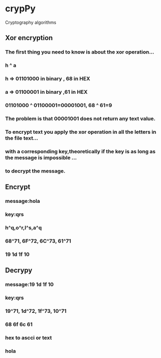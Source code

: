 # crypPy
Cryptography algorithms

## Xor encryption
### The first thing you need to know is about the xor operation...
### h ^ a
### h => 01101000 in binary , 68 in HEX
### a => 01100001 in binary ,61 in HEX
### 01101000 ^ 01100001=00001001, 68 ^ 61=9
### The problem is that 00001001 does not return any text value.
### To encrypt text you apply the xor operation in all the letters in the file text...
### with a corresponding key,theoretically if the key is as long as the  message is impossible ...
### to decrypt the message.

## Encrypt 
### message:hola
### key:qrs
### h^q,o^r,l^s,a^q
### 68^71, 6F^72, 6C^73, 61^71
### 19 1d 1f 10

## Decrypy 
### message:19 1d 1f 10
### key:qrs
### 19^71, 1d^72, 1f^73, 10^71
### 68 6f 6c 61
### hex to ascci or text
### hola


